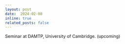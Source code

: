 ```yaml
---
layout: post
date:  2024-02-08
inline: true
related_posts: false
---
```


Seminar at DAMTP, University of Cambridge.  (upcoming)
 
 